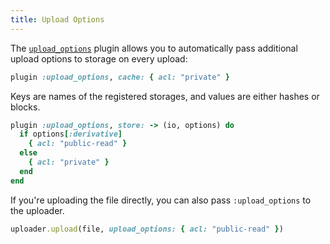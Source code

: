```yaml
---
title: Upload Options
---
```


The [`upload_options`][upload_options] plugin allows you to automatically pass
additional upload options to storage on every upload:

```rb
plugin :upload_options, cache: { acl: "private" }
```

Keys are names of the registered storages, and values are either hashes or
blocks.

```rb
plugin :upload_options, store: -> (io, options) do
  if options[:derivative]
    { acl: "public-read" }
  else
    { acl: "private" }
  end
end
```

If you're uploading the file directly, you can also pass `:upload_options` to
the uploader.

```rb
uploader.upload(file, upload_options: { acl: "public-read" })
```

[upload_options]: https://github.com/shrinerb/shrine/blob/master/lib/shrine/plugins/upload_options.rb
